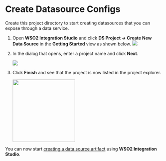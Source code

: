# Create Datasource Configs

Create this project directory to start creating datasources that you can expose through a data service.

1. Open **WSO2 Integration Studio** and click **DS Project → Create New Data Source** in the **Getting Started** view as shown below.
    <img src="{{base_path}}/assets/img/integrate/create_project/datasourrce-project.png">

2. In the dialog that opens, enter a project name and click **Next**.

    <img src="{{base_path}}/assets/img/integrate/create_project/datasource-project-dialog.png">

3. Click **Finish** and see that the project is now listed in the project explorer.

    <img src="{{base_path}}/assets/img/integrate/create_project/datasource-project-explorer.png" width="200">

You can now start <a href="{{base_path}}/develop/creating-artifacts/data-services/creating-datasources/">creating a data source artifact</a> using <b>WSO2 Integration Studio</b>.
